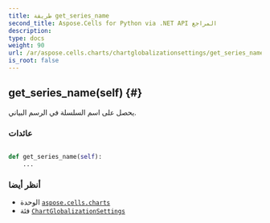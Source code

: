 ```yaml
---
title: طريقة get_series_name
second_title: Aspose.Cells for Python via .NET API المراجع
description:
type: docs
weight: 90
url: /ar/aspose.cells.charts/chartglobalizationsettings/get_series_name/
is_root: false
---
```

##  get_series_name(self) {#}
يحصل على اسم السلسلة في الرسم البياني.


###  عائدات




```python

def get_series_name(self):
    ...
```





###  أنظر أيضا
* الوحدة [`aspose.cells.charts`](../../)
* فئة [`ChartGlobalizationSettings`](/cells/python-net/ar/aspose.cells.charts/chartglobalizationsettings)
